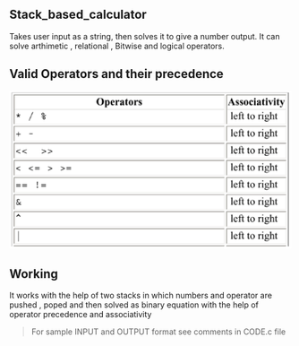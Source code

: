 ## Stack_based_calculator
Takes user input as a string, then solves it to give a number output. It can solve arthimetic , relational , Bitwise and logical operators.

## Valid Operators and their precedence
![Image of Operators](https://github.com/victorX101/Stack_based_calculator/blob/master/Precedence.png)

## Working
It works with the help of two stacks in which numbers and operator are pushed , poped and then solved as binary equation with the help of operator precedence and associativity
>For sample INPUT and OUTPUT format see comments in CODE.c file
